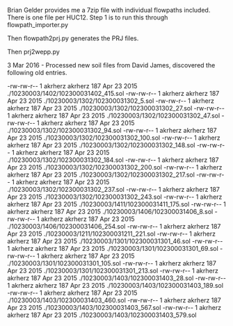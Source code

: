 
Brian Gelder provides me a 7zip file with individual flowpaths included.  There
is one file per HUC12.  Step 1 is to run this through flowpath_importer.py

Then flowpath2prj.py generates the PRJ files.

Then prj2wepp.py

 3 Mar 2016 - Processed new soil files from David James, discovered the
following old entries.

-rw-rw-r-- 1 akrherz akrherz 187 Apr 23  2015 ./10230003/1402/102300031402_415.sol
-rw-rw-r-- 1 akrherz akrherz 187 Apr 23  2015 ./10230003/1302/102300031302_5.sol
-rw-rw-r-- 1 akrherz akrherz 187 Apr 23  2015 ./10230003/1302/102300031302_27.sol
-rw-rw-r-- 1 akrherz akrherz 187 Apr 23  2015 ./10230003/1302/102300031302_47.sol
-rw-rw-r-- 1 akrherz akrherz 187 Apr 23  2015 ./10230003/1302/102300031302_94.sol
-rw-rw-r-- 1 akrherz akrherz 187 Apr 23  2015 ./10230003/1302/102300031302_100.sol
-rw-rw-r-- 1 akrherz akrherz 187 Apr 23  2015 ./10230003/1302/102300031302_148.sol
-rw-rw-r-- 1 akrherz akrherz 187 Apr 23  2015 ./10230003/1302/102300031302_184.sol
-rw-rw-r-- 1 akrherz akrherz 187 Apr 23  2015 ./10230003/1302/102300031302_200.sol
-rw-rw-r-- 1 akrherz akrherz 187 Apr 23  2015 ./10230003/1302/102300031302_217.sol
-rw-rw-r-- 1 akrherz akrherz 187 Apr 23  2015 ./10230003/1302/102300031302_237.sol
-rw-rw-r-- 1 akrherz akrherz 187 Apr 23  2015 ./10230003/1302/102300031302_243.sol
-rw-rw-r-- 1 akrherz akrherz 187 Apr 23  2015 ./10230003/1411/102300031411_175.sol
-rw-rw-r-- 1 akrherz akrherz 187 Apr 23  2015 ./10230003/1406/102300031406_8.sol
-rw-rw-r-- 1 akrherz akrherz 187 Apr 23  2015 ./10230003/1406/102300031406_254.sol
-rw-rw-r-- 1 akrherz akrherz 187 Apr 23  2015 ./10230003/1211/102300031211_221.sol
-rw-rw-r-- 1 akrherz akrherz 187 Apr 23  2015 ./10230003/1301/102300031301_46.sol
-rw-rw-r-- 1 akrherz akrherz 187 Apr 23  2015 ./10230003/1301/102300031301_69.sol
-rw-rw-r-- 1 akrherz akrherz 187 Apr 23  2015 ./10230003/1301/102300031301_105.sol
-rw-rw-r-- 1 akrherz akrherz 187 Apr 23  2015 ./10230003/1301/102300031301_213.sol
-rw-rw-r-- 1 akrherz akrherz 187 Apr 23  2015 ./10230003/1403/102300031403_28.sol
-rw-rw-r-- 1 akrherz akrherz 187 Apr 23  2015 ./10230003/1403/102300031403_189.sol
-rw-rw-r-- 1 akrherz akrherz 187 Apr 23  2015 ./10230003/1403/102300031403_460.sol
-rw-rw-r-- 1 akrherz akrherz 187 Apr 23  2015 ./10230003/1403/102300031403_567.sol
-rw-rw-r-- 1 akrherz akrherz 187 Apr 23  2015 ./10230003/1403/102300031403_579.sol